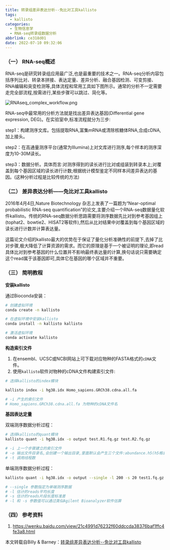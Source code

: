 ```yaml
---
title: 转录组差异表达分析--免比对工具kallisto
tags:
  - kallisto
categories:
  - 生物信息学
  - RNA-seq转录组数据分析
abbrlink: ce318d01
date: 2022-07-10 09:32:06
---
```


### （一） RNA-seq概述

RNA-seq是研究转录组应用最广泛,也是最重要的技术之一。RNA-seq分析内容包括序列比对、转录本拼接、表达定量、差异分析、融合基因检测、可变剪接、RNA编辑和突变检测等,具体流程和常用工具如下图所示。通常的分析不一定需要走完全部流程,按需进行,某些步骤可以跳过、简化等。



<!-- more -->





![RNAseq_complex_workflow.png](https://vip2.loli.io/2022/07/10/12OtUN5RwzmdvPb.png)

RNA-seq中最常用的分析方法就是找出差异表达基因(Differential gene expression, DEG)。在实验室中,标准流程就分为三步:

step1：构建测序文库。包括提取RNA,富集mRNA或清除核糖体RNA,合成cDNA,加上接头。

step2：在高通量测序平台(通常为Illumina)上对文库进行测序,每个样本的测序深度为10-30M读长。

step3：数据分析。具体而言:对测序得到的读长进行比对或组装到转录本上;对覆盖到每个基因区域的读长进行计数;根据统计模型鉴定不同样本间差异表达的基因。(这种分析过程是比较传统的方法)

### （二） 差异表达分析——免比对工具kallisto

2016年4月4日,Nature Biotechnology 杂志上发表了一篇题为“Near-optimal probabilistic RNA-seq quantification”的论文,主要介绍一个RNA-seq数据量化软件kallisto。传统的RNA-seq数据分析思路需要将测序数据先比对到参考基因组上(tophat2、bowtie2、HISAT2等软件),然后从比对结果中对覆盖到每个基因区域的读长进行计数并计算表达量。

这篇论文介绍的kallisto最大的优势在于保证了量化分析准确性的前提下,去掉了比对步骤,极大降低了计算资源的需求。而它的原理是基于一个被证明的理论,即read具体比对到参考基因的什么位置并不影响最终表达量的计算,换句话说只需要确定这个read属于该基因即可,具体它在基因的哪个区域并不重要。

### （三） 简明教程

**安装kallisto**

通过Bioconda安装：

```bash
# 创建虚拟环境
conda create -n kallisto

# 在虚拟环境中安装kallisto
conda install -n kallisto kallisto

# 激活虚拟环境
conda activate kallisto
```

**构造索引文件**

1. 在ensembl、UCSC或NCBI网站上可下载对应物种的FASTA格式的`cDNA`文件。
2. 使用`kallisto`软件对物种的cDNA文件构建索引文件:

```bash
# 选择kallisto的index模块

kallisto index -i hg38.idx Homo_sapiens.GRCh38.cdna.all.fa

# -i 产生的索引文件
# Homo_sapiens.GRCh38.cdna.all.fa 为物种的cDNA文件名
```

**基因表达定量**

双端测序数据分析过程：

```bash
# 选择kallisto的quant模块
kallisto quant -i hg38.idx -o output test.R1.fq.gz test.R2.fq.gz

# -i 上一个步骤建立的索引文件
# -o 输出文件目录名,会创建一个输出目录,里面默认会产生三个文件:abundance.h5(h5格式的定量结果)、abundance.tsv(文本格式的定量结果)、run_info.json(程序log记录)
# -t 调用线程数
```

单端测序数据分析过程：

```bash
kallisto quant -i hg38.idx -o output --single -l 200 -s 20 test1.fq.gz 

# --single 参数指定为单端测序数据
# -l 估计的reads平均长度
# -s 估计的reads片段长度标准差
# -l 和 -s 参数值可以通过类似Agilent Bioanalyzer软件估算
```

### （四） 参考资料

1. https://wenku.baidu.com/view/21c4991d76232f60ddccda38376baf1ffc4fe3a8.html



本文转载自Billy & Barney：[转录组差异表达分析--免比对工具kallisto](https://liangbilin.github.io/2019/09/07/Billy--%E8%BD%AC%E5%BD%95%E7%BB%84%E5%B7%AE%E5%BC%82%E8%A1%A8%E8%BE%BE%E5%88%86%E6%9E%90%E2%80%94%E2%80%94kallisto/)